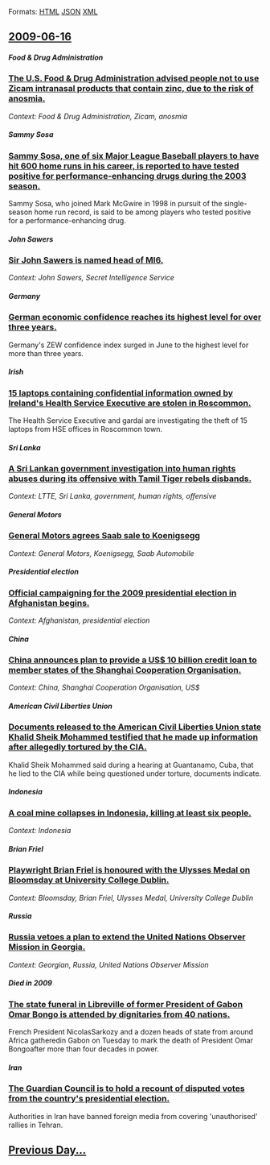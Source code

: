 
Formats: [HTML](2009/06/16/index.html)  [JSON](2009/06/16/index.json)  [XML](2009/06/16/index.xml)  

## [2009-06-16](/news/2009/06/16/index.md)

##### Food & Drug Administration
### [ The U.S. Food & Drug Administration advised people not to use Zicam intranasal products that contain zinc, due to the risk of anosmia. ](/news/2009/06/16/the-u-s-food-drug-administration-advised-people-not-to-use-zicam-intranasal-products-that-contain-zinc-due-to-the-risk-of-anosmia.md)
_Context: Food & Drug Administration, Zicam, anosmia_

##### Sammy Sosa
### [ Sammy Sosa, one of six Major League Baseball players to have hit 600 home runs in his career, is reported to have tested positive for performance-enhancing drugs during the 2003 season. ](/news/2009/06/16/sammy-sosa-one-of-six-major-league-baseball-players-to-have-hit-600-home-runs-in-his-career-is-reported-to-have-tested-positive-for-perfo.md)
Sammy Sosa, who joined Mark McGwire in 1998 in pursuit of the single-season home run record, is said to be among players who tested positive for a performance-enhancing drug.

##### John Sawers
### [ Sir John Sawers is named head of MI6. ](/news/2009/06/16/sir-john-sawers-is-named-head-of-mi6.md)
_Context: John Sawers, Secret Intelligence Service_

##### Germany
### [ German economic confidence reaches its highest level for over three years. ](/news/2009/06/16/german-economic-confidence-reaches-its-highest-level-for-over-three-years.md)
Germany&#39;s ZEW confidence index surged in June to the highest level for more than three years.

##### Irish
### [ 15 laptops containing confidential information owned by Ireland's Health Service Executive are stolen in Roscommon. ](/news/2009/06/16/15-laptops-containing-confidential-information-owned-by-ireland-s-health-service-executive-are-stolen-in-roscommon.md)
The Health Service Executive and gardaí are investigating the theft of 15 laptops from HSE offices in Roscommon town.

##### Sri Lanka
### [ A Sri Lankan government investigation into human rights abuses during its offensive with Tamil Tiger rebels disbands. ](/news/2009/06/16/a-sri-lankan-government-investigation-into-human-rights-abuses-during-its-offensive-with-tamil-tiger-rebels-disbands.md)
_Context: LTTE, Sri Lanka, government, human rights, offensive_

##### General Motors
### [ General Motors agrees Saab sale to Koenigsegg ](/news/2009/06/16/general-motors-agrees-saab-sale-to-koenigsegg.md)
_Context: General Motors, Koenigsegg, Saab Automobile_

##### Presidential election
### [ Official campaigning for the 2009 presidential election in Afghanistan begins. ](/news/2009/06/16/official-campaigning-for-the-2009-presidential-election-in-afghanistan-begins.md)
_Context: Afghanistan, presidential election_

##### China
### [ China announces plan to provide a US$ 10 billion credit loan to member states of the Shanghai Cooperation Organisation. ](/news/2009/06/16/china-announces-plan-to-provide-a-us-10-billion-credit-loan-to-member-states-of-the-shanghai-cooperation-organisation.md)
_Context: China, Shanghai Cooperation Organisation, US$_

##### American Civil Liberties Union
### [ Documents released to the American Civil Liberties Union state Khalid Sheik Mohammed testified that he made up information after allegedly tortured by the CIA. ](/news/2009/06/16/documents-released-to-the-american-civil-liberties-union-state-khalid-sheik-mohammed-testified-that-he-made-up-information-after-allegedly.md)
Khalid Sheik Mohammed said during a hearing at Guantanamo, Cuba, that he lied to the CIA while being questioned under torture, documents indicate.

##### Indonesia
### [ A coal mine collapses in Indonesia, killing at least six people. ](/news/2009/06/16/a-coal-mine-collapses-in-indonesia-killing-at-least-six-people.md)
_Context: Indonesia_

##### Brian Friel
### [ Playwright Brian Friel is honoured with the Ulysses Medal on Bloomsday at University College Dublin. ](/news/2009/06/16/playwright-brian-friel-is-honoured-with-the-ulysses-medal-on-bloomsday-at-university-college-dublin.md)
_Context: Bloomsday, Brian Friel, Ulysses Medal, University College Dublin_

##### Russia
### [ Russia vetoes a plan to extend the United Nations Observer Mission in Georgia. ](/news/2009/06/16/russia-vetoes-a-plan-to-extend-the-united-nations-observer-mission-in-georgia.md)
_Context:  Georgian, Russia, United Nations Observer Mission_

##### Died in 2009
### [ The state funeral in Libreville of former President of Gabon Omar Bongo is attended by dignitaries from 40 nations. ](/news/2009/06/16/the-state-funeral-in-libreville-of-former-president-of-gabon-omar-bongo-is-attended-by-dignitaries-from-40-nations.md)
French President NicolasSarkozy and a dozen heads of state from around Africa gatheredin Gabon on Tuesday to mark the death of President Omar Bongoafter more than four decades in power.

##### Iran
### [ The Guardian Council is to hold a recount of disputed votes from the country's presidential election. ](/news/2009/06/16/the-guardian-council-is-to-hold-a-recount-of-disputed-votes-from-the-country-s-presidential-election.md)
Authorities in Iran have banned foreign media from covering &#39;unauthorised&#39; rallies in Tehran.

## [Previous Day...](/news/2009/06/15/index.md)

